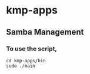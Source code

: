 # kmp-apps

## Samba Management

### To use the script,

```console
cd kmp-apps/bin
sudo ./main
```
